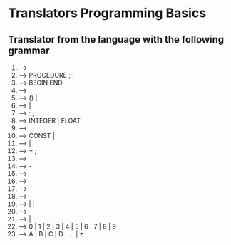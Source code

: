 # Translators Programming Basics
## Translator from the language with the following grammar
1. <signal-program> --> <program>
2. <program> --> PROCEDURE <procedure-identifier><parameters-list> ; <block> ;
3. <block> --> <declaration> BEGIN <statements-list> END
4. <statements-list> --> <empty>
5. <parameters-list> --> (<declarations-list>) | <empty>
6. <declarations-list> --> <declaration> <declarations-list> | <empty>
7. <declaration> --> <variable-identifier> : <attribute> ;
8. <attribute> --> INTEGER | FLOAT
9. <declarations> --> <constant-declarations>
10. <constant-declarations> --> CONST <constant-declarations-list> | <empty>
11. <constant-declarations-list>  --> <constant-declaration> <constant-declarations-list> | <empty>
12. <constant-declaration> --> <constant-identifier> = <constant>;
13. <constant> --> <unsigned-integer>
14. <constant> --> - <unsigned-integer>
15. <constant-identifier> --> <identifier>
16. <variable-identifier> --> <identifier>
17. <procedure-identifier> --> <identifier>
18. <identifier> --> <letter><string>
19. <string> --> <letter><string> | <digit><string> | <empty>
20. <unsigned-integer> --> <digit><digits-string>
21. <digits-string> --> <digit><digits-string> | <empty>
22. <digit> --> 0 | 1 | 2 | 3 | 4 | 5 | 6 | 7 | 8 | 9
23. <letter> --> A | B | C | D | ... | z